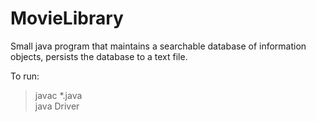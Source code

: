 MovieLibrary
============

Small java program that maintains a searchable database of information objects, persists the database to a text file.


To run:  
> javac *.java  
> java Driver
